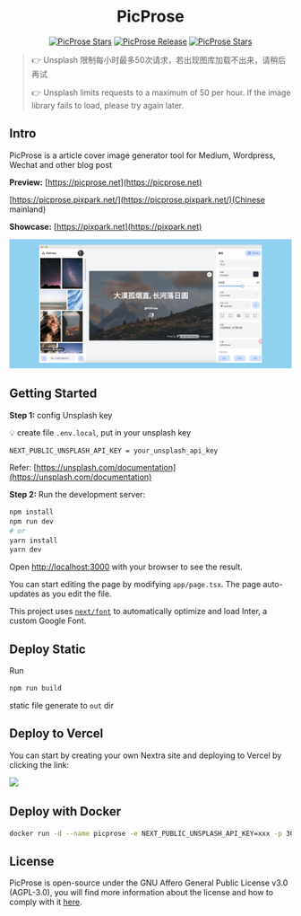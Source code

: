 <h1 align="center"> PicProse </h1>

<p align="center">
   <a href="https://github.com/gezhaoyou/picprose/stargazers"><img alt="PicProse Stars" src="https://img.shields.io/github/stars/gezhaoyou/picprose?style=social"/></a>
    <a href="https://github.com/gezhaoyou/picprose/releases/latest"><img alt="PicProse Release" src="https://img.shields.io/github/v/release/gezhaoyou/picprose"/></a>
    <a href="https://github.com/gezhaoyou/picprose/blob/main/LICENSE"><img alt="PicProse Stars" src="https://img.shields.io/github/license/gezhaoyou/picprose"/></a>  
</p>

> 👉 Unsplash 限制每小时最多50次请求，若出现图库加载不出来，请稍后再试
> 
> 👉 Unsplash limits requests to a maximum of 50 per hour. If the image library fails to load, please try again later.

## Intro
PicProse is a article cover image generator tool for Medium, Wordpress, Wechat and other blog post

**Preview:** 
[https://picprose.net](https://picprose.net)

[https://picprose.pixpark.net/](https://picprose.pixpark.net/)(Chinese mainland)

**Showcase:**
[https://pixpark.net](https://pixpark.net)

![preview](./doc/screenshot.png)

## Getting Started

**Step 1:**
config Unsplash key

💡 create file `.env.local`, put in your unsplash key 
```
NEXT_PUBLIC_UNSPLASH_API_KEY = your_unsplash_api_key
```
Refer: [https://unsplash.com/documentation](https://unsplash.com/documentation)


**Step 2:**
Run the development server:

```bash
npm install
npm run dev
# or
yarn install
yarn dev
```

Open [http://localhost:3000](http://localhost:3000) with your browser to see the result.

You can start editing the page by modifying `app/page.tsx`. The page auto-updates as you edit the file.

This project uses [`next/font`](https://nextjs.org/docs/basic-features/font-optimization) to automatically optimize and load Inter, a custom Google Font.

## Deploy Static

Run
 ```bash
npm run build
 ```
static file generate to `out` dir

## Deploy to Vercel
You can start by creating your own Nextra site and deploying to Vercel by clicking the link:

<a className="mt-3 inline-flex"
  target="_blank"
  href="https://vercel.com/new/clone?s=https://github.com/gezhaoyou/picprose&showOptionalTeamCreation=false">![](https://vercel.com/button)</a>

## Deploy with Docker

```sh
docker run -d --name picprose -e NEXT_PUBLIC_UNSPLASH_API_KEY=xxx -p 3000:3000 hausen1012/picprose
```

## License
PicProse is open-source under the GNU Affero General Public License v3.0 (AGPL-3.0), you will find more information about the license and how to comply with it [here](https://github.com/gezhaoyou/picprose/blob/main/LICENSE).
